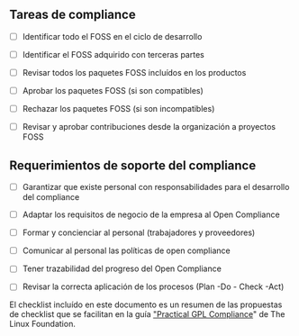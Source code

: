 ## Tareas de compliance

- [ ] Identificar todo el FOSS en el ciclo de desarrollo
- [ ] Identificar el FOSS adquirido con terceras partes
- [ ] Revisar todos los paquetes FOSS incluídos en los productos
- [ ] Aprobar los paquetes FOSS (si son compatibles)
- [ ] Rechazar los paquetes FOSS (si son incompatibles)
- [ ] Revisar y aprobar contribuciones desde la organización a proyectos FOSS


## Requerimientos de soporte del compliance
- [ ] Garantizar que existe personal con responsabilidades para el desarrollo del compliance
- [ ] Adaptar los requisitos de negocio de la empresa al Open Compliance
- [ ] Formar y concienciar al personal (trabajadores y proveedores)
- [ ] Comunicar al personal las políticas de open compliance
- [ ] Tener trazabilidad del progreso del Open Compliance
- [ ] Revisar la correcta aplicación de los procesos (Plan -Do - Check -Act)


El checklist incluído en este documento es un resumen de las propuestas de checklist que se facilitan en la guía ["Practical GPL Compliance](http://https://www.linuxfoundation.org/news-media/research/practical-gpl-compliance)" de The Linux Foundation. 